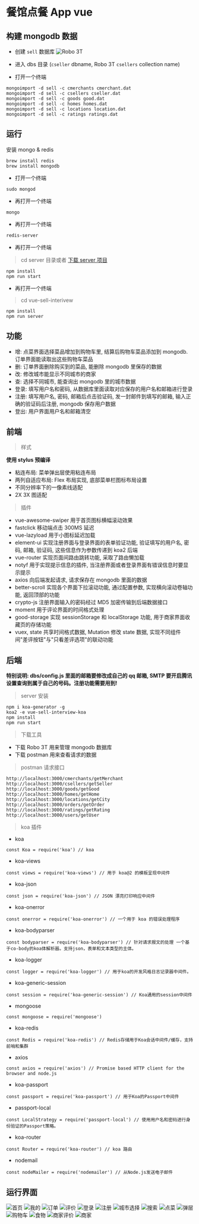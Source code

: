 <!--
 * @Description:
 * @version:
 * @Author: GanEhank
 * @Date: 2019-06-09 02:19:56
 * @LastEditors: GanEhank
 * @LastEditTime: 2019-08-15 18:28:57
 -->

# 餐馆点餐 App vue

## 构建 mongodb 数据

- 创建 `sell` 数据库
![Robo 3T](https://i.loli.net/2019/08/15/6xL9MRak8FOo7Tz.png)

- 进入 dbs 目录
(`cseller` dbname, Robo 3T `csellers` collection name)

- 打开一个终端

```node
mongoimport -d sell -c cmerchants cmerchant.dat
mongoimport -d sell -c csellers cseller.dat
mongoimport -d sell -c goods good.dat
mongoimport -d sell -c homes homes.dat
mongoimport -d sell -c locations location.dat
mongoimport -d sell -c ratings ratings.dat
```

## 运行

安装 mongo & redis

```node
brew install redis
brew install mongodb
```

- 打开一个终端

```node
sudo mongod
```

- 再打开一个终端

```node
mongo
```

- 再打开一个终端

```node
redis-server
```

- 再打开一个终端

> cd server 目录或者 [下载 server 项目](https://github.com/GanYihuan/vue-sell-interview-koa)

```node
npm install
npm run start
```

- 再打开一个终端

> cd vue-sell-interivew

```node
npm install
npm run server
```

## 功能

- 增: 点菜界面选择菜品增加到购物车里, 结算后购物车菜品添加到 mongodb. 订单界面能读取出这些购物车菜品
- 删: 订单界面删除购买到的菜品, 能删除 mongodb 里保存的数据
- 改: 修改城市能显示不同城市的商家
- 查: 选择不同城市, 能查询出 mongodb 里的城市数据
- 登录: 填写用户名和密码, 从数据库里面读取对应保存的用户名和邮箱进行登录
- 注册: 填写用户名, 密码, 邮箱后点击验证码, 发一封邮件到填写的邮箱, 输入正确的验证码后注册, mongodb 保存用户数据
- 登出: 用户界面用户名和邮箱清空

## 前端

> 样式

**使用 stylus 预编译**

- 粘连布局: 菜单弹出层使用粘连布局
- 两列自适应布局: Flex 布局实现, 底部菜单栏图标布局设置
- 不同分辨率下的一像素线适配
- 2X 3X 图适配

> 插件

- vue-awesome-swiper 用于首页图标横幅滚动效果
- fastclick 移动端点击 300MS 延迟
- vue-lazyload 用于小图标延迟加载
- element-ui 实现注册界面与登录界面的表单验证功能, 验证填写的用户名, 密码, 邮箱, 验证码, 这些信息作为参数传递到 koa2 后端
- vue-router 实现页面间路由跳转功能, 采取了路由懒加载
- notyf 用于实现提示信息的插件, 当注册界面或者登录界面有错误信息时要显示提示
- axios 向后端发起请求, 请求保存在 mongodb 里面的数据
- better-scroll 实现各个界面下拉滚动功能, 通过配置参数, 实现横向滚动卷轴功能, 返回顶部的功能
- crypto-js 注册界面输入的密码经过 MD5 加密传输到后端数据接口
- moment 用于评论界面的时间格式处理
- good-storage 实现 sessionStorage 和 localStorage 功能, 用于商家界面收藏页的存储功能
- vuex, state 共享时间格式数据, Mutation 修改 state 数据, 实现不同组件间"差评按钮"与"只看差评选项"的联动功能

## 后端

**特别说明: dbs/config.js 里面的邮箱要修改成自己的 qq 邮箱, SMTP 要开启腾讯设置查询到属于自己的号码。注册功能需要用到!**

> server 安装

```node
npm i koa-generator -g
koa2 -e vue-sell-interview-koa
npm install
npm run start
```

> 下载工具

- 下载 Robo 3T 用来管理 mongodb 数据库
- 下载 postman 用来查看请求的数据

> postman 请求接口

```node
http://localhost:3000/cmerchants/getMerchant
http://localhost:3000/csellers/getSeller
http://localhost:3000/goods/getGood
http://localhost:3000/homes/getHome
http://localhost:3000/locations/getCity
http://localhost:3000/orders/getOrder
http://localhost:3000/ratings/getRating
http://localhost:3000/users/getUser
```

> koa 插件

- koa

```node
const Koa = require('koa') // koa
```

- koa-views

```node
const views = require('koa-views') // 用于 koa@2 的模板呈现中间件
```

- koa-json

```node
const json = require('koa-json') // JSON 漂亮打印响应中间件
```

- koa-onerror

```node
const onerror = require('koa-onerror') // 一个用于 koa 的错误处理程序
```

- koa-bodyparser

```node
const bodyparser = require('koa-bodyparser') // 针对请求报文的处理 一个基于co-body的koa体解析器。支持json，表单和文本类型的主体。
```

- koa-logger

```node
const logger = require('koa-logger') // 用于koa的开发风格日志记录器中间件。
```

- koa-generic-session

```node
const session = require('koa-generic-session') // Koa通用的session中间件
```

- mongoose

```node
const mongoose = require('mongoose')
```

- koa-redis

```node
const Redis = require('koa-redis') // Redis存储用于Koa会话中间件/缓存，支持前哨和集群
```

- axios

```node
const axios = require('axios') // Promise based HTTP client for the browser and node.js
```

- koa-passport

```node
const passport = require('koa-passport') // 用于Koa的Passport中间件
```

- passport-local

```node
const LocalStrategy = require('passport-local') // 使用用户名和密码进行身份验证的Passport策略。
```

- koa-router

```node
const Router = require('koa-router') // koa 路由
```

- nodemail

```node
const nodeMailer = require('nodemailer') // 从Node.js发送电子邮件
```

## 运行界面

![首页](https://i.loli.net/2019/07/07/5d21dcb8ec98213034.png)
![我的](https://i.loli.net/2019/07/07/5d21dcc8187b090045.png)
![订单](https://i.loli.net/2019/07/07/5d21ddfe3953132679.png)
![评价](https://i.loli.net/2019/07/07/5d21de109e60c60434.png)
![登录](https://i.loli.net/2019/07/07/5d21dde55a95667685.png)
![注册](https://i.loli.net/2019/07/07/5d21ddd7c135584780.png)
![城市选择](https://i.loli.net/2019/07/07/5d21dcdccdd8e17054.png)
![搜索](https://i.loli.net/2019/07/07/5d21dcfa7599180670.png)
![点菜](https://i.loli.net/2019/07/07/5d21dd3cac9b233136.png)
![弹层](https://i.loli.net/2019/07/07/5d21dd967e11592097.png)
![购物车](https://i.loli.net/2019/07/07/5d21dd864f1d082015.png)
![食物](https://i.loli.net/2019/07/07/5d21ddc04587a74086.png)
![商家评价](https://i.loli.net/2019/07/07/5d21dd1e48ba716486.png)
![商家](https://i.loli.net/2019/07/07/5d21dd0e5ad8351348.png)
